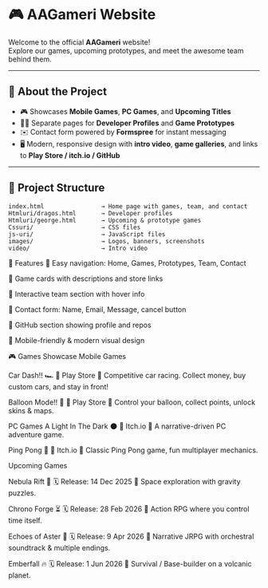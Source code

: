 # 🎮 AAGameri Website

Welcome to the official **AAGameri** website!  
Explore our games, upcoming prototypes, and meet the awesome team behind them.  

---

## 🌟 About the Project
- 🎮 Showcases **Mobile Games**, **PC Games**, and **Upcoming Titles**  
- 👨‍💻 Separate pages for **Developer Profiles** and **Game Prototypes**  
- ✉️ Contact form powered by **Formspree** for instant messaging  
- 🖥️ Modern, responsive design with **intro video**, **game galleries**, and links to **Play Store / itch.io / GitHub**  

---

## 📂 Project Structure
```text
index.html                → Home page with games, team, and contact
Htmluri/dragos.html       → Developer profiles
Htmluri/george.html       → Upcoming & prototype games
Cssuri/                   → CSS files
js-uri/                   → JavaScript files
images/                   → Logos, banners, screenshots
video/                    → Intro video
```

🚀 Features
🔹 Easy navigation: Home, Games, Prototypes, Team, Contact

🔹 Game cards with descriptions and store links

🔹 Interactive team section with hover info

🔹 Contact form: Name, Email, Message, cancel button

🔹 GitHub section showing profile and repos

🔹 Mobile-friendly & modern visual design

🎮 Games Showcase
Mobile Games

Car Dash!! 🏎️
🔗 Play Store
📝 Competitive car racing. Collect money, buy custom cars, and stay in front!

Balloon Mode!! 🎈
🔗 Play Store
📝 Control your balloon, collect points, unlock skins & maps.

PC Games
A Light In The Dark 🌑
🔗 Itch.io
📝 A narrative-driven PC adventure game.

Ping Pong 🏓
🔗 Itch.io
📝 Classic Ping Pong game, fun multiplayer mechanics.

Upcoming Games

Nebula Rift 🌌
🗓 Release: 14 Dec 2025
📝 Space exploration with gravity puzzles.

Chrono Forge ⏳
🗓 Release: 28 Feb 2026
📝 Action RPG where you control time itself.

Echoes of Aster 🌠
🗓 Release: 9 Apr 2026
📝 Narrative JRPG with orchestral soundtrack & multiple endings.

Emberfall 🔥
🗓 Release: 1 Jun 2026
📝 Survival / Base-builder on a volcanic planet.
